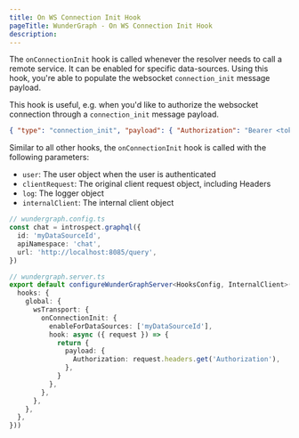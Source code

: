 ```yaml
---
title: On WS Connection Init Hook
pageTitle: WunderGraph - On WS Connection Init Hook
description:
---
```


The `onConnectionInit` hook is called whenever the resolver needs to call a remote service.
It can be enabled for specific data-sources.
Using this hook, you're able to populate the websocket `connection_init` message payload.

This hook is useful, e.g. when you'd like to authorize the websocket connection through a `connection_init` message payload.

```json
{ "type": "connection_init", "payload": { "Authorization": "Bearer <token>" } }
```

Similar to all other hooks,
the `onConnectionInit` hook is called with the following parameters:

- `user`: The user object when the user is authenticated
- `clientRequest`: The original client request object, including Headers
- `log`: The logger object
- `internalClient`: The internal client object

```typescript
// wundergraph.config.ts
const chat = introspect.graphql({
  id: 'myDataSourceId',
  apiNamespace: 'chat',
  url: 'http://localhost:8085/query',
})

// wundergraph.server.ts
export default configureWunderGraphServer<HooksConfig, InternalClient>(() => ({
  hooks: {
    global: {
      wsTransport: {
        onConnectionInit: {
          enableForDataSources: ['myDataSourceId'],
          hook: async ({ request }) => {
            return {
              payload: {
                Authorization: request.headers.get('Authorization'),
              },
            }
          },
        },
      },
    },
  },
}))
```
